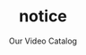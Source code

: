 ---
title: 'notice'
translationKey: "products"
layout: "notice"
img: 'img/notice/a2.png'
subtitle: 'Our Video Catalog'
video:
  - name: 'mov_bbb'
    title: 'MOU Signing Between Ping Infinite, Reevo & SitiTrust'
  - name: 'mov_bbb'
    title: 'Signing Ceremony Between Ping Infinite and X Infinity'
  - name: 'mov_bbb'
    title: 'Startup Video'


---